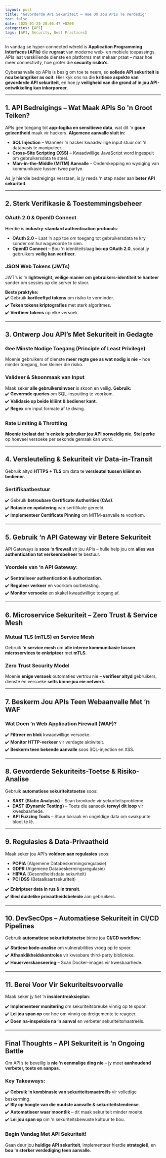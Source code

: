 ```yaml
---
layout: post
title: "Gevorderde API Sekuriteit – Hoe Om Jou APIs Te Verdedig"
toc: false
date: 2025-01-20 20:06:47 +0200
categories: [API]
tags: [API, Security, Best Practices]
--- 
```


In vandag se hyper-connected wêreld is **Application Programming Interfaces (APIs)** die **rugraat** van moderne web- en mobiele toepassings. APIs laat verskillende dienste en platforms met mekaar praat – maar hoe meer connectivity, hoe groter die **security risiko’s**.  

Cyberaanvalle op APIs is besig om toe te neem, so **soliede API sekuriteit is nou belangriker as ooit**. Hier kyk ons na die **kritiese aspekte van gevorderde API sekuriteit**, en hoe jy **veiligheid van die grond af in jou API-ontwikkeling kan inkorporeer**.  

---

## **1. API Bedreigings – Wat Maak APIs So 'n Groot Teiken?**  

APIs gee toegang tot **app-logika en sensitiewe data**, wat dit ‘n **goue geleentheid** maak vir hackers. **Algemene aanvalle sluit in:**  

- **SQL Injection** – Wanneer ‘n hacker kwaadwillige input stuur om ‘n databasis te manipuleer.  
- **Cross-Site Scripting (XSS)** – Kwaadwillige JavaScript word ingespuit om gebruikersdata te steel.  
- **Man-in-the-Middle (MITM) Aanvalle** – Onderskepping en wysiging van kommunikasie tussen twee partye.  

As jy hierdie bedreigings verstaan, is jy reeds ‘n stap nader aan **beter API sekuriteit**.  

---

## **2. Sterk Verifikasie & Toestemmingsbeheer**  

### OAuth 2.0 & OpenID Connect  
Hierdie is **industry-standard authentication protocols**:  

- **OAuth 2.0** – Laat ‘n app toe om toegang tot gebruikersdata te kry sonder om hul wagwoorde te sien.  
- **OpenID Connect** – Bou ‘n identiteitslaag **bo-op OAuth 2.0**, sodat jy gebruikers **veilig kan verifieer**.  

### JSON Web Tokens (JWTs)  
JWT’s is ‘n **lightweight, veilige manier om gebruikers-identiteit te hanteer** sonder om sessies op die server te stoor.  

**Beste praktyke:**  
✔️ Gebruik **kortleeftyd tokens** om risiko te verminder.  
✔️ **Teken tokens kriptografies** met sterk algoritmes.  
✔️ **Verifieer tokens** op elke versoek.  

---

## **3. Ontwerp Jou API’s Met Sekuriteit in Gedagte**  

### **Gee Minste Nodige Toegang (Principle of Least Privilege)**  
Moenie gebruikers of dienste **meer regte gee as wat nodig is nie** – hoe minder toegang, hoe kleiner die risiko.  

### **Valideer & Skoonmaak van Input**  
Maak seker **alle gebruikersinvoer** is skoon en veilig. **Gebruik:**  
✔️ **Gevormde queries** om SQL-inspuiting te voorkom.  
✔️ **Validasie op beide kliënt & bediener kant**.  
✔️ **Regex** om input formate af te dwing.  

### **Rate Limiting & Throttling**  
**Moenie toelaat dat ‘n enkele gebruiker jou API oorweldig nie**. **Stel perke** op hoeveel versoeke per sekonde gemaak kan word.  

---

## **4. Versleuteling & Sekuriteit vir Data-in-Transit**  

Gebruik altyd **HTTPS + TLS** om data te **versleutel tussen kliënt en bediener**.  

### **Sertifikaatbestuur**  
✔️ Gebruik **betroubare Certificate Authorities (CAs)**.  
✔️ **Rotasie en opdatering** van sertifikate gereeld.  
✔️ **Implementeer Certificate Pinning** om MITM-aanvalle te voorkom.  

---

## **5. Gebruik ‘n API Gateway vir Betere Sekuriteit**  

API Gateways is **soos ‘n firewall** vir jou APIs – hulle help jou om **alles van authentication tot verkeersbeheer** te bestuur.  

### **Voordele van ‘n API Gateway:**  
✔️ **Sentraliseer authentication & authorization**.  
✔️ **Reguleer verkeer** en voorkom oorbelasting.  
✔️ **Monitor versoeke** en skakel kwaadwillige toegang af.  

---

## **6. Microservice Sekuriteit – Zero Trust & Service Mesh**  

### **Mutual TLS (mTLS) en Service Mesh**  
Gebruik **‘n service mesh** om **alle interne kommunikasie tussen microservices te enkripteer** met **mTLS**.  

### **Zero Trust Security Model**  
Moenie **enige versoek** outomaties vertrou nie – **verifieer altyd** gebruikers, dienste en versoeke **selfs binne jou eie netwerk**.  

---

## **7. Beskerm Jou APIs Teen Webaanvalle Met ‘n WAF**  

### **Wat Doen ‘n Web Application Firewall (WAF)?**  
✔️ **Filtreer en blok** kwaadwillige versoeke.  
✔️ **Monitor HTTP-verkeer** vir verdagte aktiwiteit.  
✔️ **Beskerm teen bekende aanvalle** soos SQL-injection en XSS.  

---

## **8. Gevorderde Sekuriteits-Toetse & Risiko-Analise**  

Gebruik **automatiese sekuriteitstoetse** soos:  

- **SAST (Static Analysis)** – Scan bronkode vir sekuriteitsprobleme.  
- **DAST (Dynamic Testing)** – Toets die aansoek **terwyl dit loop** vir kwesbaarhede.  
- **API Fuzzing Tools** – Stuur lukraak en ongeldige data om swakpunte bloot te lê.  

---

## **9. Regulasies & Data-Privaatheid**  

Maak seker jou API’s **voldoen aan regulasies** soos:  

- **POPIA** (Algemene Databeskermingsregulasie)
- **GDPR** (Algemene Databeskermingsregulasie)  
- **HIPAA** (Gesondheidsdata sekuriteit)  
- **PCI DSS** (Betaalkaartsekuriteit)  

✔️ **Enkripteer data in rus & in transit**.  
✔️ **Bied duidelike privaatheidsbeleide** aan gebruikers.  

---

## **10. DevSecOps – Automatiese Sekuriteit in CI/CD Pipelines**  

Gebruik **automatiese sekuriteitstoetse** binne jou **CI/CD workflow**:  

✔️ **Statiese kode-analise** om vulnerabilities vroeg op te spoor.  
✔️ **Afhanklikheidskontroles** vir kwesbare third-party biblioteke.  
✔️ **Houerverskanseering** – Scan Docker-images vir kwesbaarhede.  

---

## **11. Berei Voor Vir Sekuriteitsvoorvalle**  

Maak seker jy het ‘n **insidentreaksieplan**:  

✔️ **Implementeer monitering** om sekuriteitsbreuke vinnig op te spoor.  
✔️ **Lei jou span op** oor hoe om vinnig op dreigemente te reageer.  
✔️ **Doen na-inspeksie na ‘n aanval** en verbeter sekuriteitsmaatreëls.  

---

## **Final Thoughts – API Sekuriteit is ‘n Ongoing Battle**  

Om API’s te beveilig is **nie ‘n eenmalige ding nie** – jy moet **aanhoudend verbeter, toets en aanpas**.  

### **Key Takeaways:**  
✔️ **Gebruik ‘n kombinasie van sekuriteitsmaatreëls** vir volledige beskerming.  
✔️ **Bly op hoogte van die nuutste aanvalle & sekuriteitstendense**.  
✔️ **Automatiseer waar moontlik** – dit maak sekuriteit minder moeite.  
✔️ **Lei jou span op** om ‘n sekuriteitsbewuste kultuur te bou.  

### **Begin Vandag Met API Sekuriteit!**  
Gaan deur jou **huidige API sekuriteit**, implementeer hierdie **strategieë**, en **bou ‘n sterker verdediging teen aanvalle**.  
